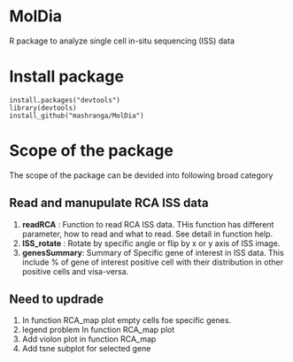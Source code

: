 # MolDia
R package to analyze single cell in-situ sequencing (ISS) data

# Install package 
```{r}
install.packages("devtools")
library(devtools)
install_github("mashranga/MolDia")
```
# Scope of the package
The scope of the package can be devided into following broad category
## Read and manupulate RCA ISS data
1. __readRCA__ : Function to read RCA ISS data. THis function has different parameter, how to read and what to read. See detail in function help.
2. __ISS_rotate__ : Rotate by specific angle or flip  by x or y axis of ISS image.
3. __genesSummary__: Summary of Specific gene of interest in ISS data. This include % of gene of interest positive cell with their distribution in other positive cells and visa-versa. 



## Need to updrade 

1. In function RCA_map plot empty cells foe specific genes.
2. legend problem In function RCA_map plot
3. Add violon plot in function RCA_map
4. Add tsne subplot for selected gene 